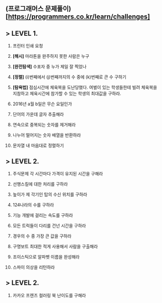 ## **(프로그래머스 문제풀이)[https://programmers.co.kr/learn/challenges]**

## > LEVEL 1.<br/>
1. 프린터 인쇄 요청

2. **[해시]** 마라톤을 완주하지 못한 사람은 누구

3. **[완전탐색]** 수포자 중 누가 제일 잘 찍었나

4. **[정렬]** (i)번째에서 (j)번째까지의 수 중에 (k)번째로 큰 수 구하기

5. **[탐욕법]** 점심시간에 체육복을 도난당했다. 여벌이 있는 학생들한테 빌려 체육복을 지참하고 체육시간에 참가할 수 있는 학생의 최대값을 구하라.

6. 2016년 a월 b일은 무슨 요일인가

7. 단어의 가운데 글자 추출해라

8. 연속으로 중복되는 숫자를 제거해라

9. 나누어 떨어지는 숫자 배열을 반환하라

10. 문자열 내 마음대로 정렬하기

## > LEVEL 2.<br/>
1. 주식문제 각 시간마다 가격이 유지된 시간을 구해라

2. 선행스킬에 대한 처리를 구하라

3. 높이가 제 각기인 탑의 수신 위치를 구하라

4. 124나라의 수를 구하라

5. 기능 개발에 걸리는 속도를 구하라

6. 모든 트럭들이 다리를 건넌 시간을 구하라

7. 경우의 수 중 가장 큰 값을 구하라

8. 구명보트 최대한 적게 사용해서 사람을 구출해라

9. 조이스틱으로 알파벳 이름을 완성해라

10. 스파이 의상을 리턴하라

## > LEVEL 2.<br/>

1. 카카오 프렌즈 컬러링 북 난이도를 구해라